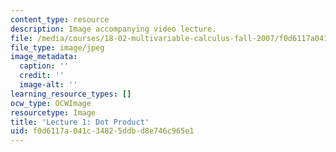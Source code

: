 ```yaml
---
content_type: resource
description: Image accompanying video lecture.
file: /media/courses/18-02-multivariable-calculus-fall-2007/f0d6117a041c34825ddbd8e746c965e1_01.jpg
file_type: image/jpeg
image_metadata:
  caption: ''
  credit: ''
  image-alt: ''
learning_resource_types: []
ocw_type: OCWImage
resourcetype: Image
title: 'Lecture 1: Dot Product'
uid: f0d6117a-041c-3482-5ddb-d8e746c965e1
---
```


